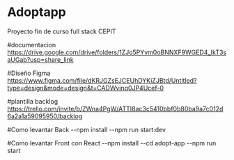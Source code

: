 # Adoptapp
Proyecto fin de curso full stack CEPIT

#documentacion 
https://drive.google.com/drive/folders/1ZJo5PYvm0oBNNXF9WGED4_IkT3saUGab?usp=share_link

#Diseño Figma
https://www.figma.com/file/dKRJGZsEJCEUhDYKiZJBtd/Untitled?type=design&mode=design&t=CADWvinq0JP4Ucef-0

#plantilla backlog
https://trello.com/invite/b/ZWna4PgW/ATTI8ac3c5410bbf0b80ba9a7c012d6a2a1a59095950/backlog

#Como levantar Back
--npm install
--npm run start:dev

#Como levantar Front con React
--npm install
--cd adopt-app
--npm run start

